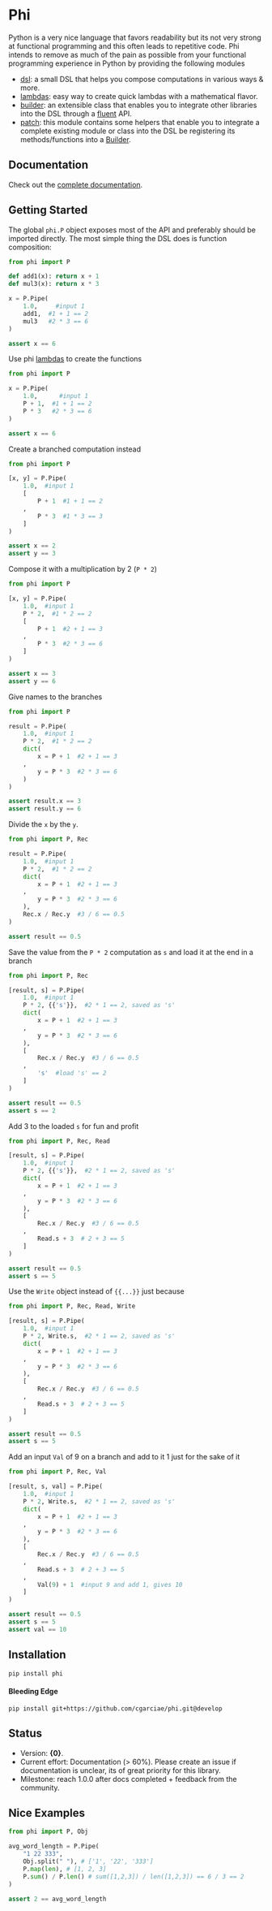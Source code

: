 # Phi
Python is a very nice language that favors readability but its not very strong at functional programming and this often leads to repetitive code. Phi intends to remove as much of the pain as possible from your functional programming experience in Python by providing the following modules

* [dsl](https://cgarciae.github.io/phi/dsl.m.html): a small DSL that helps you compose computations in various ways & more.
* [lambdas](https://cgarciae.github.io/phi/lambdas.m.html): easy way to create quick lambdas with a mathematical flavor.
* [builder](https://cgarciae.github.io/phi/builder.m.html): an extensible class that enables you to integrate other libraries into the DSL through a [fluent](https://en.wikipedia.org/wiki/Fluent_interface) API.
* [patch](https://cgarciae.github.io/phi/patch.m.html): this module contains some helpers that enable you to integrate a complete existing module or class into the DSL be registering its methods/functions into a [Builder](https://cgarciae.github.io/phi/builder.m.html#phi.builder.Builder).

## Documentation
Check out the [complete documentation](https://cgarciae.github.io/phi/).

## Getting Started
The global `phi.P` object exposes most of the API and preferably should be imported directly. The most simple thing the DSL does is function composition:

```python
from phi import P

def add1(x): return x + 1
def mul3(x): return x * 3

x = P.Pipe(
    1.0,     #input 1
    add1,  #1 + 1 == 2
    mul3   #2 * 3 == 6
)

assert x == 6
```

Use phi [lambdas](https://cgarciae.github.io/phi/lambdas.m.html) to create the functions

```python
from phi import P

x = P.Pipe(
    1.0,      #input 1
    P + 1,  #1 + 1 == 2
    P * 3   #2 * 3 == 6
)

assert x == 6
```

Create a branched computation instead

```python
from phi import P

[x, y] = P.Pipe(
    1.0,  #input 1
    [
        P + 1  #1 + 1 == 2
    ,
        P * 3  #1 * 3 == 3
    ]
)

assert x == 2
assert y == 3
```

Compose it with a multiplication by 2 (`P * 2`)

```python
from phi import P

[x, y] = P.Pipe(
    1.0,  #input 1
    P * 2,  #1 * 2 == 2
    [
        P + 1  #2 + 1 == 3
    ,
        P * 3  #2 * 3 == 6
    ]
)

assert x == 3
assert y == 6
```

Give names to the branches

```python
from phi import P

result = P.Pipe(
    1.0,  #input 1
    P * 2,  #1 * 2 == 2
    dict(
        x = P + 1  #2 + 1 == 3
    ,
        y = P * 3  #2 * 3 == 6
    )
)

assert result.x == 3
assert result.y == 6
```

Divide the `x` by the `y`.

```python
from phi import P, Rec

result = P.Pipe(
    1.0,  #input 1
    P * 2,  #1 * 2 == 2
    dict(
        x = P + 1  #2 + 1 == 3
    ,
        y = P * 3  #2 * 3 == 6
    ),
    Rec.x / Rec.y  #3 / 6 == 0.5
)

assert result == 0.5
```

Save the value from the `P * 2` computation as `s` and load it at the end in a branch

```python
from phi import P, Rec

[result, s] = P.Pipe(
    1.0,  #input 1
    P * 2, {{'s'}},  #2 * 1 == 2, saved as 's'
    dict(
        x = P + 1  #2 + 1 == 3
    ,
        y = P * 3  #2 * 3 == 6
    ),
    [
        Rec.x / Rec.y  #3 / 6 == 0.5
    ,
        's'  #load 's' == 2
    ]
)

assert result == 0.5
assert s == 2
```

Add 3 to the loaded `s` for fun and profit

```python
from phi import P, Rec, Read

[result, s] = P.Pipe(
    1.0,  #input 1
    P * 2, {{'s'}},  #2 * 1 == 2, saved as 's'
    dict(
        x = P + 1  #2 + 1 == 3
    ,
        y = P * 3  #2 * 3 == 6
    ),
    [
        Rec.x / Rec.y  #3 / 6 == 0.5
    ,
        Read.s + 3  # 2 + 3 == 5
    ]
)

assert result == 0.5
assert s == 5
```

Use the `Write` object instead of `{{...}}` just because

```python
from phi import P, Rec, Read, Write

[result, s] = P.Pipe(
    1.0,  #input 1
    P * 2, Write.s,  #2 * 1 == 2, saved as 's'
    dict(
        x = P + 1  #2 + 1 == 3
    ,
        y = P * 3  #2 * 3 == 6
    ),
    [
        Rec.x / Rec.y  #3 / 6 == 0.5
    ,
        Read.s + 3  # 2 + 3 == 5
    ]
)

assert result == 0.5
assert s == 5
```

Add an input `Val` of 9 on a branch and add to it 1 just for the sake of it

```python
from phi import P, Rec, Val

[result, s, val] = P.Pipe(
    1.0,  #input 1
    P * 2, Write.s,  #2 * 1 == 2, saved as 's'
    dict(
        x = P + 1  #2 + 1 == 3
    ,
        y = P * 3  #2 * 3 == 6
    ),
    [
        Rec.x / Rec.y  #3 / 6 == 0.5
    ,
        Read.s + 3  # 2 + 3 == 5
    ,
        Val(9) + 1  #input 9 and add 1, gives 10
    ]
)

assert result == 0.5
assert s == 5
assert val == 10
```

## Installation

    pip install phi


#### Bleeding Edge

    pip install git+https://github.com/cgarciae/phi.git@develop

## Status
* Version: **{0}**.
* Current effort: Documentation (> 60%). Please create an issue if documentation is unclear, its of great priority for this library.
* Milestone: reach 1.0.0 after docs completed + feedback from the community.

## Nice Examples

```python
from phi import P, Obj

avg_word_length = P.Pipe(
    "1 22 333",
    Obj.split(" "), # ['1', '22', '333']
    P.map(len), # [1, 2, 3]
    P.sum() / P.len() # sum([1,2,3]) / len([1,2,3]) == 6 / 3 == 2
)

assert 2 == avg_word_length
```
